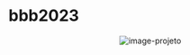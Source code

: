# bbb2023
<div align="center">
<img src="https://user-images.githubusercontent.com/93283509/216452267-af9e787a-8a2b-4aae-a1c7-f00996061c07.png" alt="image-projeto"></img>
</div>
